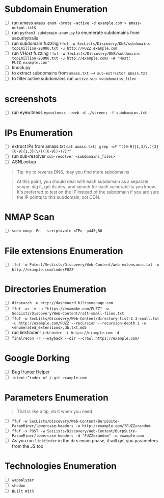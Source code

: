 # Subdomain Enumeration
- [ ] run amass `amass enum -brute -active -d example.com > amass-output.txt&`
- [ ] run `python3 subdomain-enum.py` to enumerate subdomains from securitytrails
- [ ] run subdomain fuzzing `ffuf -w SecLists/Discovery/DNS/subdomains-top1million-20000.txt -u http://FUZZ.example.com`
- [ ] run VHost fuzzing `ffuf -w SecLists/Discovery/DNS/subdomains-top1million-20000.txt -u http://example.com/ -H 'Host: FUZZ.example.com'`
- [ ] knock.py <domain>
- [ ] to extract subdomains from `amass.txt` --> `sub-extractor amass.txt`
- [ ] to filter active subdomains run `active-sub <subdomains_file>`
# screenshots
- [ ] run eyewitness `eyewitness --web -d ./screens -f subdomains.txt`
# IPs Enumeration
- [ ] extract IPs from amass.txt `cat amass.txt| grep -oP "([0-9]{1,3}\.){3}[0-9]{1,3}(\/(([0-9])+)?)?"`
- [ ] run sub-resolver `sub-resolver <subdomains_files>`
- [ ] ASNLookup
> Tip: try to reverse DNS, may you find more subdomains <be>

> At this point, you should deal with each subdomain as a separate scope: dig it, get its dirs, and search for each vulnerability you know.
> It's preferred to test on the IP instead of the subdomain if you are sure the IP points to this subdomain, not CDN.
# NMAP Scan
- [ ] `sudo nmap -Pn --script=vuln <IP> -p443,80`
# File extensions Enumeration
- [ ] `ffuf -w Pntest/SecLists/Discovery/Web-Content/web-extensions.txt -u http://example.com/indexFUZZ`
# Directories Enumeration
- [ ] `dirsearch -u http://dashboard.hiltonmanage.com`
- [ ] `ffuf -ac -v -u "https://exampke.com/FUZZ" -w SecLists/Discovery/Web-Content/raft-small-files.txt`
- [ ] `ffuf -w SecLists/Discovery/Web-Content/directory-list-2.3-small.txt -u http://example.com/FUZZ --recursion --recursion-depth 1 -e <enumerated_extensions>,db,txt,md5`
- [ ] run linkfinder `linkfinder -i https://example.com -d`
- [ ] `finalrecon -r --wayback --dir --crawl https://example.com/`

# Google Dorking
- [ ] [Bug Hunter Helper](https://dorks.faisalahmed.me/)
- [ ] `intext:”index of /.git example.com`
# Parameters Enumeration
> That is like a tip, do it when you need
- [ ] `ffuf -w SecLists/Discovery/Web-Content/BurpSuite-ParamMiner/lowercase-headers -u http://example.com/?FUZZ=random`
- [ ] `ffuf -x POST -w SecLists/Discovery/Web-Content/BurpSuite-ParamMiner/lowercase-headers -d "FUZZ=random" -u example.com`
- [ ] As you run `linkfinder` in the dirs enum phase, it will get you parameters from the JS too
# Technologies Enumeration
- [ ] `wappalyzer`
- [ ] `shodan`
- [ ] `Built With`
